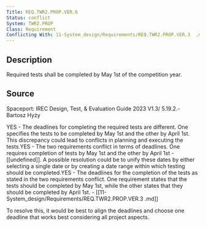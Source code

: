 ```yaml
---
Title: REQ.TWR2.PROP.VER.6
Status: conflict
System: TWR2.PROP
Class: Requirement
Conflicting With: 11-System_design/Requirements/REQ.TWR2.PROP.VER.3  .md
---
```


## Description

Required tests shall be completed by May 1st of the competition year.

## Source

Spaceport: IREC Design, Test, & Evaluation Guide 2023 V1.3/ 5.19.2.- Bartosz Hyży


YES - The deadlines for completing the required tests are different. One specifies the tests to be completed by May 1st and the other by April 1st. This discrepancy could lead to conflicts in planning and executing the tests.YES - The two requirements conflict in terms of deadlines. One requires completion of tests by May 1st and the other by April 1st - [[undefined]]. A possible resolution could be to unify these dates by either selecting a single date or by creating a date range within which testing should be completed.YES - The deadlines for the completion of the tests as stated in the two requirements conflict. One requirement states that the tests should be completed by May 1st, while the other states that they should be completed by April 1st. - [[11-System_design/Requirements/REQ.TWR2.PROP.VER.3  .md]]

To resolve this, it would be best to align the deadlines and choose one deadline that works best considering all project aspects.